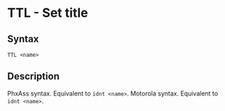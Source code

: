 # TTL - Set title

## Syntax
```assembly
TTL <name>
```

## Description
PhxAss syntax. Equivalent to `idnt <name>`.
Motorola syntax. Equivalent to `idnt <name>`.
